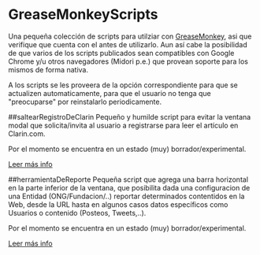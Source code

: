 # GreaseMonkeyScripts
Una pequeña colección de scripts para utilziar con [GreaseMonkey](https://addons.mozilla.org/en-US/firefox/addon/greasemonkey/), asi que verifique que cuenta con el antes de utilizarlo. Aun así cabe la posibilidad de que varios de los scripts publicados sean compatibles con Google Chrome y/u otros navegadores (Midori p.e.) que provean soporte para los mismos de forma nativa.

A los scripts se les proveera de la opción correspondiente para que se actualizen automaticamente, para que el usuario no tenga que "preocuparse" por reinstalarlo periodicamente.


##saltearRegistroDeClarin
Pequeño y humilde script para evitar la ventana modal que solicita/invita al usuario a registrarse para leer el artículo en Clarin.com.

Por el momento se encuentra en un estado (muy) borrador/experimental.

[Leer más info](https://github.com/gcosta87/extras/tree/master/GreaseMonkeyScripts/saltearRegistroDeClarin)

##herramientaDeReporte
Pequeña script que agrega una barra horizontal en la parte inferior de la ventana, que posibilita dada una configuracion de una Entidad (ONG/Fundacion/..) reportar determinados contentidos en la Web, desde la URL hasta en algunos casos datos específicos como Usuarios o contenido (Posteos, Tweets,..).

Por el momento se encuentra en un estado (muy) borrador/experimental.

[Leer más info](https://github.com/gcosta87/extras/tree/master/GreaseMonkeyScripts/herramientaDeReporte)

